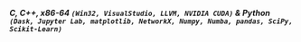 ___C, C++, x86-64 `(Win32, VisualStudio, LLVM, NVIDIA CUDA)` & Python `(Dask, Jupyter Lab, matplotlib, NetworkX, Numpy, Numba, pandas, SciPy, Scikit-Learn)`___     

